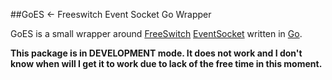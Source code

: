 ##GoES <- Freeswitch Event Socket Go Wrapper

GoES is a small wrapper around [FreeSwitch](https://freeswitch.org/) [EventSocket](https://wiki.freeswitch.org/wiki/Event_Socket_Library) written in [Go](http://golang.org).

**This package is in DEVELOPMENT mode. It does not work and I don't know when will I get it to work due to lack of the free time in this moment.** 



